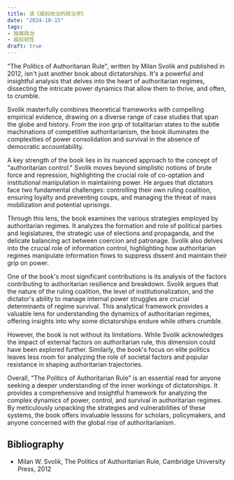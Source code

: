 ```yaml
---
title: 读《威权统治的政治学》
date: "2024-10-15"
tags:
- 独裁政治
- 威权韧性
draft: true
---
```


"The Politics of Authoritarian Rule", written by Milan Svolik and published in 2012, isn't just another book about dictatorships. It's a powerful and insightful analysis that delves into the heart of authoritarian regimes, dissecting the intricate power dynamics that allow them to thrive, and often, to crumble.

Svolik masterfully combines theoretical frameworks with compelling empirical evidence, drawing on a diverse range of case studies that span the globe and history. From the iron grip of totalitarian states to the subtle machinations of competitive authoritarianism, the book
illuminates the complexities of power consolidation and survival in the absence of democratic
accountability.

A key strength of the book lies in its nuanced approach to the concept of "authoritarian control." Svolik moves beyond simplistic notions of brute force and repression, highlighting the crucial role of co-optation and institutional manipulation in maintaining power. He argues that dictators face two fundamental challenges: controlling their own ruling coalition, ensuring loyalty and preventing coups, and managing the threat of mass mobilization and potential uprisings.

Through this lens, the book examines the various strategies employed by authoritarian regimes. It analyzes the formation and role of political parties and legislatures, the strategic use of
elections and propaganda, and the delicate balancing act between coercion and patronage.  Svolik also delves into the crucial role of information control, highlighting how authoritarian regimes manipulate information flows to suppress dissent and maintain their grip on power.

One of the book's most significant contributions is its analysis of the factors contributing to authoritarian resilience and breakdown. Svolik argues that the nature of the ruling coalition, the level of institutionalization, and the dictator's ability to manage internal power struggles are crucial determinants of regime survival. This analytical framework provides a valuable lens for understanding the dynamics of authoritarian regimes, offering insights into why some dictatorships endure while others crumble.

However, the book is not without its limitations. While Svolik acknowledges the impact of
external factors on authoritarian rule, this dimension could have been explored further.
Similarly, the book's focus on elite politics leaves less room for analyzing the role of societal factors and popular resistance in shaping authoritarian trajectories.

Overall, "The Politics of Authoritarian Rule" is an essential read for anyone seeking a deeper
understanding of the inner workings of dictatorships. It provides a comprehensive and insightful framework for analyzing the complex dynamics of power, control, and survival in authoritarian regimes. By meticulously unpacking the strategies and vulnerabilities of these systems, the book offers invaluable lessons for scholars, policymakers, and anyone concerned with the global rise of authoritarianism.


## Bibliography

- Milan W. Svolik, The Politics of Authoritarian Rule, Cambridge University Press, 2012
